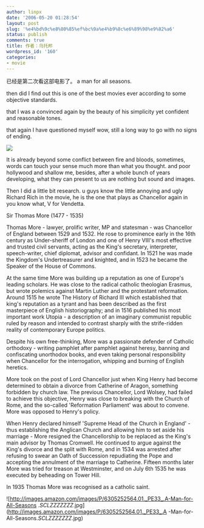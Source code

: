 ```yaml
---
author: linpx
date: '2006-05-20 01:28:54'
layout: post
slug: '%e4%bd%9c%e8%80%85%ef%bc%9a%e4%b9%8c%e6%89%98%e9%82%a6'
status: publish
comments: true
title: 作者：乌托邦
wordpress_id: '160'
categories:
- movie
---
```


已经是第二次看这部电影了。 a man for all seasons.

  
then did I find out this is one of the best movies ever according to some
objective standards.

  
that I was a convinced again by the beauty of his simplicity yet confident and
reasonable tones.

  
that again I have questioned myself wow, still a long way to go with no signs
of ending.

![](http://static.flickr.com/53/149549046_ee1d1d8931.jpg?v=0)

  
  
It is already beyond some conflict between fire and bloods, sometimes, words
can touch your sense much more than what you thought. and poor hollywood and
shallow me, besides, after a whole bunch of years developing, what they can
present to us are nothing but sound and images.

  
Then I did a little bit research. u guys know the little annoying and ugly
Richard Rich in the movie, he is the one that plays as Chancellor again in you
know what, V for Vendetta.

  
  
  
Sir Thomas More (1477 - 1535)

Thomas More - lawyer, prolific writer, MP and statesman - was Chancellor of
England between 1529 and 1532. He rose to prominence early in the 16th century
as Under-sheriff of London and one of Henry VIII's most effective and trusted
civil servants, acting as the King's secretary, interpreter, speech-writer,
chief diplomat, advisor and confidant. In 1521 he was made the Kingdom's
Undertreasurer and knighted, and in 1523 he became the Speaker of the House of
Commons.

At the same time More was building up a reputation as one of Europe's leading
scholars. He was close to the radical catholic theologian Erasmus, but wrote
polemics against Martin Luther and the protestant reformation. Around 1515 he
wrote The History of Richard III which established that king's reputation as a
tyrant and has been described as the first masterpiece of English
historiography; and in 1516 published his most important work Utopia - a
description of an imaginary communist republic ruled by reason and intended to
contrast sharply with the strife-ridden reality of contemporary Europe
politics.

Despite his own free-thinking, More was a passionate defender of Catholic
orthodoxy - writing pamphlet after pamphlet against heresy, banning and
confiscating unorthodox books, and even taking personal responsibility when
Chancellor for the interrogation, whipping and burning of English heretics.

More took on the post of Lord Chancellor just when King Henry had become
determined to obtain a divorce from Catherine of Aragon, something forbidden
by church law. The previous Chancellor, Lord Wolsey, had failed to achieve
this objective, Henry was close to breaking with the Church of Rome, and the
so-called 'Reformation Parliament' was about to convene. More was opposed to
Henry's policy.

When Henry declared himself 'Supreme Head of the Church in England' - thus
establishing the Anglican Church and allowing him to set aside his marriage -
More resigned the Chancellorship to be replaced as the King's main advisor by
Thomas Cromwell. He continued to argue against the King's divorce and the
split with Rome, and in 1534 was arrested after refusing to swear an Oath of
Succession repudiating the Pope and accepting the annulment of the marriage to
Catherine. Fifteen months later More was tried for treason at Westminster, and
on July 6th 1535 he was executed by beheading on Tower Hill.

In 1935 Thomas More was recognised as a catholic saint.

  
![http://images.amazon.com/images/P/6305252564.01._PE33_.A-Man-for-All-Seasons
._SCLZZZZZZZ_.jpg](http://images.amazon.com/images/P/6305252564.01._PE33_.A
-Man-for-All-Seasons._SCLZZZZZZZ_.jpg)

